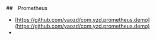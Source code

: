 ##　Prometheus
- [https://github.com/yaozd/com.yzd.prometheus.demo](https://github.com/yaozd/com.yzd.prometheus.demo)
- []()